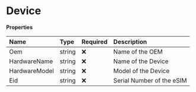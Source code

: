 # Device

**Properties**

| Name          | Type   | Required | Description               |
| :------------ | :----- | :------- | :------------------------ |
| Oem           | string | ❌       | Name of the OEM           |
| HardwareName  | string | ❌       | Name of the Device        |
| HardwareModel | string | ❌       | Model of the Device       |
| Eid           | string | ❌       | Serial Number of the eSIM |
